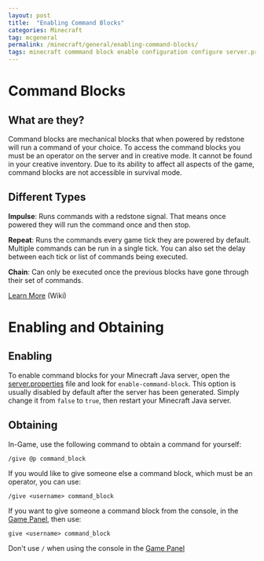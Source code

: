 ```yaml
---
layout: post
title:  "Enabling Command Blocks"
categories: Minecraft
tag: mcgeneral
permalink: /minecraft/general/enabling-command-blocks/
tags: minecraft commmand block enable configuration configure server.properties
---
```


# Command Blocks
## What are they?
Command blocks are mechanical blocks that when powered by redstone will run a command of your choice. To access the command blocks you must be an operator on the server and in creative mode. It cannot be found in your creative inventory. Due to its ability to affect all aspects of the game, command blocks are not accessible in survival mode.

## Different Types
**Impulse**: Runs commands with a redstone signal. That means once powered they will run the command once and then stop. 

**Repeat**: Runs the commands every game tick they are powered by default. Multiple commands can be run in a single tick. You can also set the delay between each tick or list of commands being executed. 

**Chain**: Can only be executed once the previous blocks have gone through their set of commands. 

[Learn More](https://minecraft.fandom.com/wiki/Command_Block) (Wiki)

# Enabling and Obtaining
## Enabling
To enable command blocks for your Minecraft Java server, open the <u>server.properties</u> file and look for `enable-command-block`. This option is usually disabled by default after the server has been generated.
Simply change it from `false` to `true`, then restart your Minecraft Java server.

## Obtaining
In-Game, use the following command to obtain a command for yourself:
```
/give @p command_block
```

If you would like to give someone else a command block, which must be an operator, you can use:
```
/give <username> command_block
```

If you want to give someone a command block from the console, in the [Game Panel](https://panel.falixnodes.net), then use:
```
give <username> command_block
```
Don't use `/` when using the console in the [Game Panel](https://panel.falixnodes.net)
